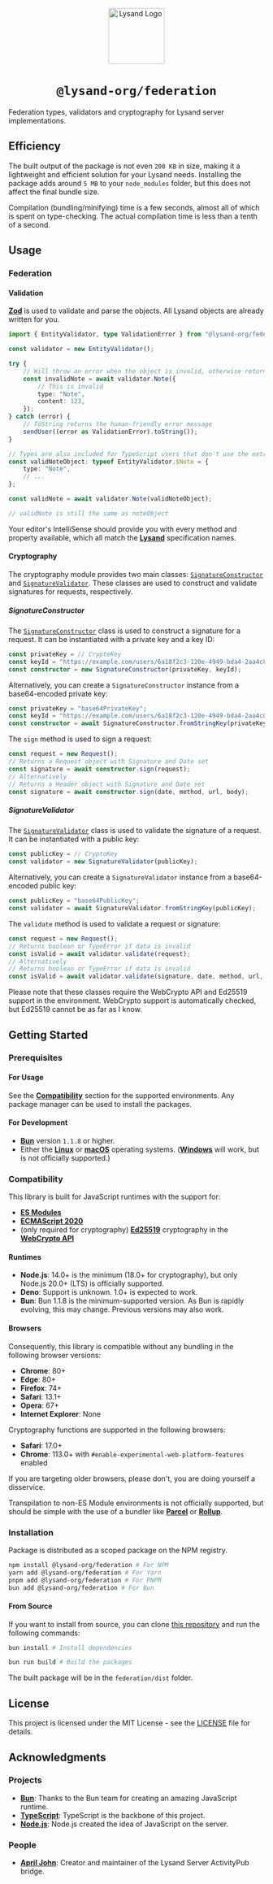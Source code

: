 <p align="center">
  <a href="https://lysand.org"><img src="https://cdn.lysand.org/logo-long-dark.webp" alt="Lysand Logo" height="110"></a>
</p>

<center><h1><code>@lysand-org/federation</code></h1></center>

Federation types, validators and cryptography for Lysand server implementations.

## Efficiency

The built output of the package is not even `200 KB` in size, making it a lightweight and efficient solution for your Lysand needs. Installing the package adds around `5 MB` to your `node_modules` folder, but this does not affect the final bundle size.

Compilation (bundling/minifying) time is a few seconds, almost all of which is spent on type-checking. The actual compilation time is less than a tenth of a second.

## Usage

### Federation

#### Validation

[**Zod**](https://zod.dev) is used to validate and parse the objects. All Lysand objects are already written for you.

```typescript
import { EntityValidator, type ValidationError } from "@lysand-org/federation";

const validator = new EntityValidator();

try {
    // Will throw an error when the object is invalid, otherwise return the correct object
    const invalidNote = await validator.Note({
        // This is invalid
        type: "Note",
        content: 123,
    });
} catch (error) {
    // ToString returns the human-friendly error message
    sendUser((error as ValidationError).toString());
}

// Types are also included for TypeScript users that don't use the extracted ones
const validNoteObject: typeof EntityValidator.$Note = {
    type: "Note",
    // ...
};

const validNote = await validator.Note(validNoteObject);

// validNote is still the same as noteObject
```

Your editor's IntelliSense should provide you with every method and property available, which all match the [**Lysand**](https://lysand.org) specification names.

#### Cryptography

The cryptography module provides two main classes: [`SignatureConstructor`](federation/cryptography/index.ts) and [`SignatureValidator`](federation/cryptography/index.ts). These classes are used to construct and validate signatures for requests, respectively.

##### SignatureConstructor

The [`SignatureConstructor`](federation/cryptography/index.ts) class is used to construct a signature for a request. It can be instantiated with a private key and a key ID:

```ts
const privateKey = // CryptoKey
const keyId = "https://example.com/users/6a18f2c3-120e-4949-bda4-2aa4c8264d51";
const constructor = new SignatureConstructor(privateKey, keyId);
```

Alternatively, you can create a `SignatureConstructor` instance from a base64-encoded private key:

```ts
const privateKey = "base64PrivateKey";
const keyId = "https://example.com/users/6a18f2c3-120e-4949-bda4-2aa4c8264d51";
const constructor = await SignatureConstructor.fromStringKey(privateKey, keyId);
```

The `sign` method is used to sign a request:

```ts
const request = new Request();
// Returns a Request object with Signature and Date set
const signature = await constructor.sign(request);
// Alternatively
// Returns a Header object with Signature and Date set
const signature = await constructor.sign(date, method, url, body);
```

##### SignatureValidator

The [`SignatureValidator`](federation/cryptography/index.ts) class is used to validate the signature of a request. It can be instantiated with a public key:

```ts
const publicKey = // CryptoKey
const validator = new SignatureValidator(publicKey);
```

Alternatively, you can create a `SignatureValidator` instance from a base64-encoded public key:

```ts
const publicKey = "base64PublicKey";
const validator = await SignatureValidator.fromStringKey(publicKey);
```

The `validate` method is used to validate a request or signature:

```ts
const request = new Request();
// Returns boolean or TypeError if data is invalid
const isValid = await validator.validate(request);
// Alternatively
// Returns boolean or TypeError if data is invalid
const isValid = await validator.validate(signature, date, method, url, body);
```

Please note that these classes require the WebCrypto API and Ed25519 support in the environment. WebCrypto support is automatically checked, but Ed25519 cannot be as far as I know.

## Getting Started

### Prerequisites

#### For Usage

See the [**Compatibility**](#compatibility) section for the supported environments. Any package manager can be used to install the packages.

#### For Development

- [**Bun**](https://bun.sh) version `1.1.8` or higher.
- Either the [**Linux**](https://www.linux.org) or [**macOS**](https://www.apple.com/macos) operating systems. ([**Windows**](https://www.microsoft.com/windows) will work, but is not officially supported.)

### Compatibility

This library is built for JavaScript runtimes with the support for:

- [**ES Modules**](https://nodejs.org/api/esm.html)
- [**ECMAScript 2020**](https://www.ecma-international.org/ecma-262/11.0/index.html)
- (only required for cryptography) [**Ed25519**](https://en.wikipedia.org/wiki/EdDSA) cryptography in the [**WebCrypto API**](https://developer.mozilla.org/en-US/docs/Web/API/Web_Crypto_API)

#### Runtimes

- **Node.js**: 14.0+ is the minimum (18.0+ for cryptography), but only Node.js 20.0+ (LTS) is officially supported.
- **Deno**: Support is unknown. 1.0+ is expected to work.
- **Bun**: Bun 1.1.8 is the minimum-supported version. As Bun is rapidly evolving, this may change. Previous versions may also work.

#### Browsers

Consequently, this library is compatible without any bundling in the following browser versions:

- **Chrome**: 80+
- **Edge**: 80+
- **Firefox**: 74+
- **Safari**: 13.1+
- **Opera**: 67+
- **Internet Explorer**: None

Cryptography functions are supported in the following browsers:

- **Safari**: 17.0+
- **Chrome**: 113.0+ with `#enable-experimental-web-platform-features` enabled

If you are targeting older browsers, please don't, you are doing yourself a disservice.

Transpilation to non-ES Module environments is not officially supported, but should be simple with the use of a bundler like [**Parcel**](https://parceljs.org) or [**Rollup**](https://rollupjs.org).

### Installation

Package is distributed as a scoped package on the NPM registry.

```bash
npm install @lysand-org/federation # For NPM
yarn add @lysand-org/federation # For Yarn
pnpm add @lysand-org/federation # For PNPM
bun add @lysand-org/federation # For Bun
```

#### From Source

If you want to install from source, you can clone [this repository](https://github.com/lysand-org/api) and run the following commands:

```bash
bun install # Install dependencies

bun run build # Build the packages
```

The built package will be in the `federation/dist` folder.

## License

This project is licensed under the MIT License - see the [LICENSE](LICENSE) file for details.

## Acknowledgments

### Projects

- [**Bun**](https://bun.sh): Thanks to the Bun team for creating an amazing JavaScript runtime.
- [**TypeScript**](https://www.typescriptlang.org): TypeScript is the backbone of this project.
- [**Node.js**](https://nodejs.org): Node.js created the idea of JavaScript on the server.

### People

- [**April John**](https://github.com/cutestnekoaqua): Creator and maintainer of the Lysand Server ActivityPub bridge.
